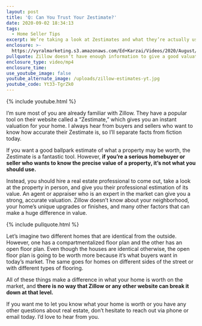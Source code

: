 ```yaml
---
layout: post
title: 'Q: Can You Trust Your Zestimate?'
date: 2020-09-02 18:34:13
tags:
  - Home Seller Tips
excerpt: We’re taking a look at Zestimates and what they’re actually useful for.
enclosure: >-
  https://vyralmarketing.s3.amazonaws.com/Ed+Karzai/Videos/2020/August/Q-+Can+You+Trust+Your+Zestimate_.mp4
pullquote: Zillow doesn’t have enough information to give a good valuation.
enclosure_type: video/mp4
enclosure_time:
use_youtube_image: false
youtube_alternate_image: /uploads/zillow-estimates-yt.jpg
youtube_code: Yt33-TgrZk0
---
```


{% include youtube.html %}

I’m sure most of you are already familiar with Zillow. They have a popular tool on their website called a “Zestimate,” which gives you an instant valuation for your home. I always hear from buyers and sellers who want to know how accurate their Zestimate is, so I’ll separate facts from fiction today.

If you want a good ballpark estimate of what a property may be worth, the Zestimate is a fantastic tool. However, **if you’re a serious homebuyer or seller who wants to know the precise value of a property, it’s not what you should use.**&nbsp;

Instead, you should hire a real estate professional to come out, take a look at the property in person, and give you their professional estimation of its value. An agent or appraiser who is an expert in the market can give you a strong, accurate valuation. Zillow doesn’t know about your neighborhood, your home’s unique upgrades or finishes, and many other factors that can make a huge difference in value.

{% include pullquote.html %}

Let’s imagine two different homes that are identical from the outside. However, one has a compartmentalized floor plan and the other has an open floor plan. Even though the houses are identical otherwise, the open floor plan is going to be worth more because it’s what buyers want in today’s market. The same goes for homes on different sides of the street or with different types of flooring.

All of these things make a difference in what your home is worth on the market, and **there is no way that Zillow or any other website can break it down at that level.**&nbsp;

If you want me to let you know what your home is worth or you have any other questions about real estate, don’t hesitate to reach out via phone or email today. I’d love to hear from you.